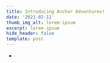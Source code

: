 ```yaml
---
title: Introducing Anchor Adventures!
date: '2021-02-11'
thumb_img_alt: lorem-ipsum
excerpt: lorem-ipsum
hide_header: false
template: post
---
```

*
